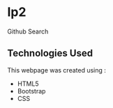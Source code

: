 # Ip2
Github Search
## Technologies Used
This webpage was created using :
* HTML5
* Bootstrap
* CSS
